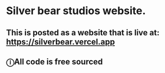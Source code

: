 # Silver bear studios website. 

## This is posted as a website that is live at: https://silverbear.vercel.app 

## &#9432;All code is free sourced
